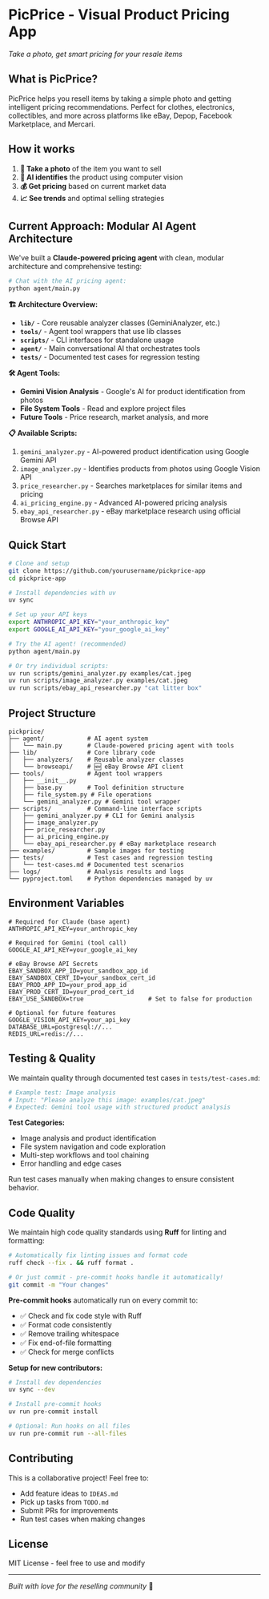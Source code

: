 # PicPrice - Visual Product Pricing App

_Take a photo, get smart pricing for your resale items_

## What is PicPrice?

PicPrice helps you resell items by taking a simple photo and getting intelligent pricing recommendations. Perfect for clothes, electronics, collectibles, and more across platforms like eBay, Depop, Facebook Marketplace, and Mercari.

## How it works

1. **📸 Take a photo** of the item you want to sell
2. **🤖 AI identifies** the product using computer vision
3. **💰 Get pricing** based on current market data
4. **📈 See trends** and optimal selling strategies

## Current Approach: Modular AI Agent Architecture

We've built a **Claude-powered pricing agent** with clean, modular architecture and comprehensive testing:

```bash
# Chat with the AI pricing agent:
python agent/main.py
```

**🏗️ Architecture Overview:**

- **`lib/`** - Core reusable analyzer classes (GeminiAnalyzer, etc.)
- **`tools/`** - Agent tool wrappers that use lib classes
- **`scripts/`** - CLI interfaces for standalone usage
- **`agent/`** - Main conversational AI that orchestrates tools
- **`tests/`** - Documented test cases for regression testing

**🛠️ Agent Tools:**

- **Gemini Vision Analysis** - Google's AI for product identification from photos
- **File System Tools** - Read and explore project files
- **Future Tools** - Price research, market analysis, and more

**📋 Available Scripts:**

1. `gemini_analyzer.py` - AI-powered product identification using Google Gemini API
2. `image_analyzer.py` - Identifies products from photos using Google Vision API
3. `price_researcher.py` - Searches marketplaces for similar items and pricing
4. `ai_pricing_engine.py` - Advanced AI-powered pricing analysis
5. `ebay_api_researcher.py` - eBay marketplace research using official Browse API

## Quick Start

```bash
# Clone and setup
git clone https://github.com/yourusername/pickprice-app
cd pickprice-app

# Install dependencies with uv
uv sync

# Set up your API keys
export ANTHROPIC_API_KEY="your_anthropic_key"
export GOOGLE_AI_API_KEY="your_google_ai_key"

# Try the AI agent! (recommended)
python agent/main.py

# Or try individual scripts:
uv run scripts/gemini_analyzer.py examples/cat.jpeg
uv run scripts/image_analyzer.py examples/cat.jpeg
uv run scripts/ebay_api_researcher.py "cat litter box"
```

## Project Structure

```
pickprice/
├── agent/            # AI agent system
│   └── main.py       # Claude-powered pricing agent with tools
├── lib/              # Core library code
│   ├── analyzers/    # Reusable analyzer classes
│   └── browseapi/    # 🆕 eBay Browse API client
├── tools/            # Agent tool wrappers
│   ├── __init__.py
│   ├── base.py       # Tool definition structure
│   ├── file_system.py # File operations
│   └── gemini_analyzer.py # Gemini tool wrapper
├── scripts/          # Command-line interface scripts
│   ├── gemini_analyzer.py # CLI for Gemini analysis
│   ├── image_analyzer.py
│   ├── price_researcher.py
│   ├── ai_pricing_engine.py
│   └── ebay_api_researcher.py # eBay marketplace research
├── examples/         # Sample images for testing
├── tests/            # Test cases and regression testing
│   └── test-cases.md # Documented test scenarios
├── logs/             # Analysis results and logs
└── pyproject.toml    # Python dependencies managed by uv
```

## Environment Variables

```env
# Required for Claude (base agent)
ANTHROPIC_API_KEY=your_anthropic_key

# Required for Gemini (tool call)
GOOGLE_AI_API_KEY=your_google_ai_key

# eBay Browse API Secrets
EBAY_SANDBOX_APP_ID=your_sandbox_app_id
EBAY_SANDBOX_CERT_ID=your_sandbox_cert_id
EBAY_PROD_APP_ID=your_prod_app_id
EBAY_PROD_CERT_ID=your_prod_cert_id
EBAY_USE_SANDBOX=true                  # Set to false for production

# Optional for future features
GOOGLE_VISION_API_KEY=your_api_key
DATABASE_URL=postgresql://...
REDIS_URL=redis://...
```

## Testing & Quality

We maintain quality through documented test cases in `tests/test-cases.md`:

```bash
# Example test: Image analysis
# Input: "Please analyze this image: examples/cat.jpeg"
# Expected: Gemini tool usage with structured product analysis
```

**Test Categories:**

- Image analysis and product identification
- File system navigation and code exploration
- Multi-step workflows and tool chaining
- Error handling and edge cases

Run test cases manually when making changes to ensure consistent behavior.

## Code Quality

We maintain high code quality standards using **Ruff** for linting and formatting:

```bash
# Automatically fix linting issues and format code
ruff check --fix . && ruff format .

# Or just commit - pre-commit hooks handle it automatically!
git commit -m "Your changes"
```

**Pre-commit hooks** automatically run on every commit to:

- ✅ Check and fix code style with Ruff
- ✅ Format code consistently
- ✅ Remove trailing whitespace
- ✅ Fix end-of-file formatting
- ✅ Check for merge conflicts

**Setup for new contributors:**

```bash
# Install dev dependencies
uv sync --dev

# Install pre-commit hooks
uv run pre-commit install

# Optional: Run hooks on all files
uv run pre-commit run --all-files
```

## Contributing

This is a collaborative project! Feel free to:

- Add feature ideas to `IDEAS.md`
- Pick up tasks from `TODO.md`
- Submit PRs for improvements
- Run test cases when making changes

## License

MIT License - feel free to use and modify

---

_Built with love for the reselling community_ 💜
